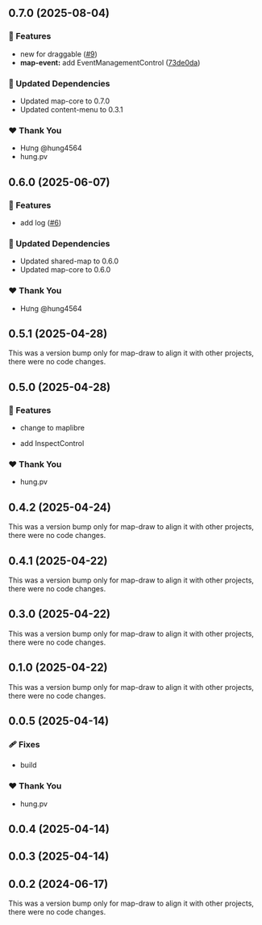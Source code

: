 ## 0.7.0 (2025-08-04)

### 🚀 Features

- new for draggable ([#9](https://github.com/hung4564/vue-library/pull/9))
- **map-event:** add EventManagementControl ([73de0da](https://github.com/hung4564/vue-library/commit/73de0da))

### 🧱 Updated Dependencies

- Updated map-core to 0.7.0
- Updated content-menu to 0.3.1

### ❤️ Thank You

- Hưng @hung4564
- hung.pv

## 0.6.0 (2025-06-07)

### 🚀 Features

- add log ([#6](https://github.com/hung4564/vue-library/pull/6))

### 🧱 Updated Dependencies

- Updated shared-map to 0.6.0
- Updated map-core to 0.6.0

### ❤️ Thank You

- Hưng @hung4564

## 0.5.1 (2025-04-28)

This was a version bump only for map-draw to align it with other projects, there were no code changes.

## 0.5.0 (2025-04-28)

### 🚀 Features

- change to maplibre

- add InspectControl

### ❤️ Thank You

- hung.pv

## 0.4.2 (2025-04-24)

This was a version bump only for map-draw to align it with other projects, there were no code changes.

## 0.4.1 (2025-04-22)

This was a version bump only for map-draw to align it with other projects, there were no code changes.

## 0.3.0 (2025-04-22)

This was a version bump only for map-draw to align it with other projects, there were no code changes.

## 0.1.0 (2025-04-22)

This was a version bump only for map-draw to align it with other projects, there were no code changes.

## 0.0.5 (2025-04-14)

### 🩹 Fixes

- build

### ❤️ Thank You

- hung.pv

## 0.0.4 (2025-04-14)

## 0.0.3 (2025-04-14)

## 0.0.2 (2024-06-17)

This was a version bump only for map-draw to align it with other projects, there were no code changes.
